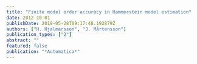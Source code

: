 ```yaml
---
title: "Finite model order accuracy in Hammerstein model estimation"
date: 2012-10-01
publishDate: 2019-05-28T09:17:48.192879Z
authors: ["H. Hjalmarsson", "J. Mårtensson"]
publication_types: ["2"]
abstract: ""
featured: false
publication: "*Automatica*"
---
```


